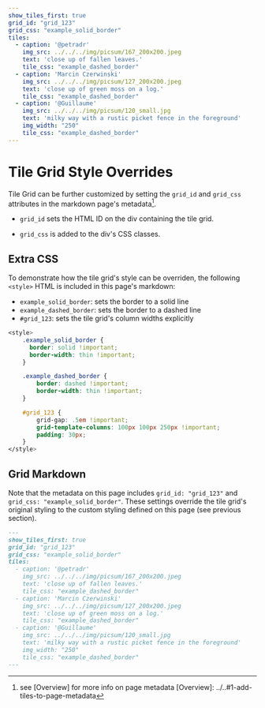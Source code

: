 ```yaml
---
show_tiles_first: true
grid_id: "grid_123"
grid_css: "example_solid_border"
tiles:
  - caption: '@petradr'
    img_src: ../../../img/picsum/167_200x200.jpeg
    text: 'close up of fallen leaves.'
    tile_css: "example_dashed_border"
  - caption: 'Marcin Czerwinski'
    img_src: ../../../img/picsum/127_200x200.jpeg
    text: 'close up of green moss on a log.'
    tile_css: "example_dashed_border"
  - caption: '@Guillaume'
    img_src: ../../../img/picsum/120_small.jpg
    text: 'milky way with a rustic picket fence in the foreground'
    img_width: "250"
    tile_css: "example_dashed_border"
---
```


<style> 
    .example_solid_border {
      border: solid !important;
      border-width: thin !important;
    }

    .example_dashed_border { 
        border: dashed !important;
        border-width: thin !important;
    }

    #grid_123 {
        grid-gap: .5em !important;
        grid-template-columns: 100px 100px 250px !important;
        padding: 30px;
    }
</style>

# Tile Grid Style Overrides

Tile Grid can be further customized by setting the `grid_id` and `grid_css` attributes in the markdown page's metadata[^1].  

- `grid_id` sets the HTML ID on the div containing the tile grid.  

- `grid_css` is added to the div's CSS classes.  

[^1]: see [Overview] for more info on page metadata
[Overview]: ../..#1-add-tiles-to-page-metadata

## Extra CSS
To demonstrate how the tile grid's style can be overriden, the following `<style>` HTML is included in this page's markdown:

- `example_solid_border`: sets the border to a solid line  
- `example_dashed_border`: sets the border to a dashed line  
- `#grid_123`: sets the tile grid's column widths explicitly  


```css
<style> 
    .example_solid_border {
      border: solid !important;
      border-width: thin !important;
    }

    .example_dashed_border { 
        border: dashed !important;
        border-width: thin !important;
    }

    #grid_123 {
        grid-gap: .5em !important;
        grid-template-columns: 100px 100px 250px !important;
        padding: 30px;
    }
</style>
```

## Grid Markdown
Note that the metadata on this page includes `grid_id: "grid_123"` and `grid_css: "example_solid_border"`.  These settings override the tile grid's original styling to the custom styling defined on this page (see previous section).

```markdown
---
show_tiles_first: true
grid_id: "grid_123"
grid_css: "example_solid_border"
tiles:
  - caption: '@petradr'
    img_src: ../../../img/picsum/167_200x200.jpeg
    text: 'close up of fallen leaves.'
    tile_css: "example_dashed_border"
  - caption: 'Marcin Czerwinski'
    img_src: ../../../img/picsum/127_200x200.jpeg
    text: 'close up of green moss on a log.'
    tile_css: "example_dashed_border"
  - caption: '@Guillaume'
    img_src: ../../../img/picsum/120_small.jpg
    text: 'milky way with a rustic picket fence in the foreground'
    img_width: "250"
    tile_css: "example_dashed_border"
---
```